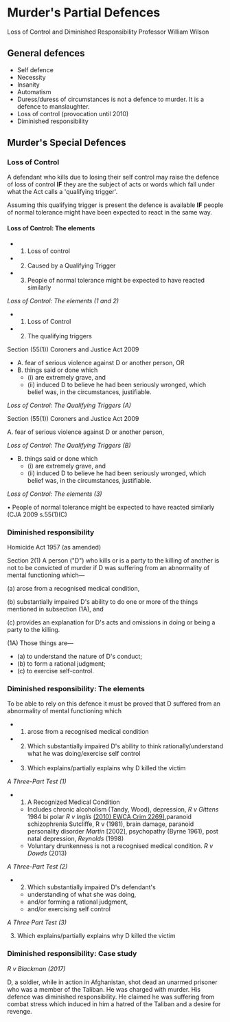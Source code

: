 # Murder's Partial Defences

Loss of Control and Diminished Responsibility Professor William Wilson

## General defences

- Self defence
- Necessity
- Insanity
- Automatism
- Duress/duress of circumstances is not a defence to murder. It is a defence to manslaughter.
- Loss of control (provocation until 2010)
- Diminished responsibility

## Murder's Special Defences
### Loss of Control

A defendant who kills due to losing their self control may raise the defence of loss of control **IF** they are the subject of acts or words which fall under what the Act calls a 'qualifying trigger'.

Assuming this qualifying trigger is present the defence is available **IF** people of normal tolerance might have been expected to react in the same way.

#### Loss of Control: The elements

- 1. Loss of control
- 2. Caused by a Qualifying Trigger
- 3. People of normal tolerance might be expected to have reacted similarly

*Loss of Control: The elements (1 and 2)*

- 1. Loss of Control
- 2. The qualifying triggers

Section (55(1)) Coroners and Justice Act 2009

- A. fear of serious violence against D or another person, OR
- B. things said or done which
  - (i) are extremely grave, and
  - (ii) induced D to believe he had been seriously wronged, which belief was, in the circumstances, justifiable.

*Loss of Control: The Qualifying Triggers (A)*

Section (55(1)) Coroners and Justice Act 2009

A. fear of serious violence against D or another person,

*Loss of Control: The Qualifying Triggers (B)*

- B. things said or done which
  - (i) are extremely grave, and
  - (ii) induced D to believe he had been seriously wronged, which belief was, in the circumstances, justifiable.

*Loss of Control: The elements (3)*

• People of normal tolerance might be expected to have reacted similarly (CJA 2009 s.55(1)(C)

### Diminished responsibility

Homicide Act 1957 (as amended)

Section 2(1) A person ("D") who kills or is a party to the killing of another is not to be convicted of murder if D was suffering from an abnormality of mental functioning which—

(a) arose from a recognised medical condition,

(b) substantially impaired D's ability to do one or more of the things mentioned in subsection (1A), and

(c) provides an explanation for D's acts and omissions in doing or being a party to the killing.

(1A) Those things are—
- (a) to understand the nature of D's conduct;
- (b) to form a rational judgment;
- (c) to exercise self-control.

### Diminished responsibility: The elements

To be able to rely on this defence it must be proved that D suffered from an abnormality of mental functioning which

- 1. arose from a recognised medical condition
- 2. Which substantially impaired D's ability to think rationally/understand what he was doing/exercise self control
- 3. Which explains/partially explains why D killed the victim

*A Three-Part Test (1)*

- 1. A Recognized Medical Condition
  - Includes chronic alcoholism (Tandy, Wood), depression, *R v Gittens* 1984 bi polar *R v Inglis* [\(2010\) EWCA Crim 2269\)](http://www.mentalhealthlaw.co.uk/R_v_Inglis_(2010)_EWCA_Crim_2269),paranoid schizophrenia Sutcliffe, R v (1981), brain damage, paranoid personality disorder *Martin* [2002], psychopathy (Byrne 1961), post natal depression, *Reynolds* (1998)
  - Voluntary drunkenness is not a recognised medical condition. *R v Dowds* (2013)

*A Three-Part Test (2)*

- 2. Which substantially impaired D's defendant's
  - understanding of what she was doing,
  - and/or forming a rational judgment,
  - and/or exercising self control

*A Three Part Test (3)*

3. Which explains/partially explains why D killed the victim

### Diminished responsibility: Case study

*R v Blackman (2017)*

D, a soldier, while in action in Afghanistan, shot dead an unarmed prisoner who was a member of the Taliban. He was charged with murder. His defence was diminished responsibility. He claimed he was suffering from combat stress which induced in him a hatred of the Taliban and a desire for revenge.
